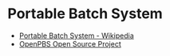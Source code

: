 # Portable Batch System

- [Portable Batch System - Wikipedia](https://en.wikipedia.org/wiki/Portable_Batch_System)
- [OpenPBS Open Source Project](https://www.openpbs.org/)
